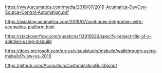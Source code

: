 ﻿https://www.acumatica.com/media/2019/07/2019-Acumatica-DevCon-Source-Control-Automation.pdf

https://asiablog.acumatica.com/2018/07/continues-integration-with-acumatica-platform.html

https://stackoverflow.com/questions/13915636/specify-project-file-of-a-solution-using-msbuild

https://docs.microsoft.com/en-us/visualstudio/msbuild/walkthrough-using-msbuild?view=vs-2019

https://github.com/Acumatica/CustomizationBuildScript